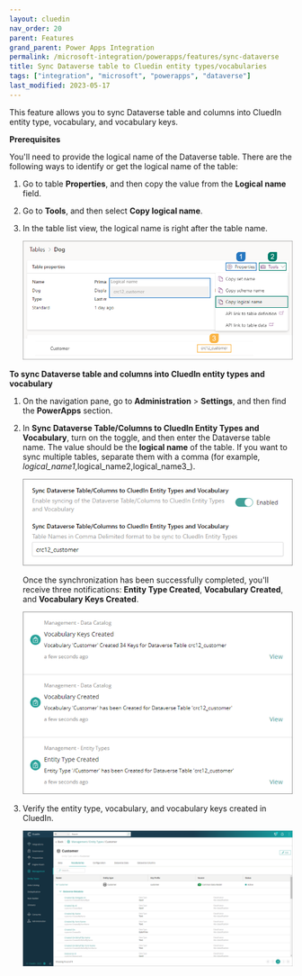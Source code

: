 ```yaml
---
layout: cluedin
nav_order: 20
parent: Features
grand_parent: Power Apps Integration
permalink: /microsoft-integration/powerapps/features/sync-dataverse
title: Sync Dataverse table to Cluedin entity types/vocabularies
tags: ["integration", "microsoft", "powerapps", "dataverse"]
last_modified: 2023-05-17
---
```


This feature allows you to sync Dataverse table and columns into CluedIn entity type, vocabulary, and vocabulary keys.

**Prerequisites**

You'll need to provide the logical name of the Dataverse table. There are the following ways to identify or get the logical name of the table:

1. Go to table **Properties**, and then copy the value from the **Logical name** field.

1. Go to **Tools**, and then select **Copy logical name**.

1. In the table list view, the logical name is right after the table name.

    ![Identifying Logical Name](../images/dataverse-logical-name.png)

**To sync Dataverse table and columns into CluedIn entity types and vocabulary**

1. On the navigation pane, go to **Administration** > **Settings**, and then find the **PowerApps** section.

1. In **Sync Dataverse Table/Columns to CluedIn Entity Types and Vocabulary**, turn on the toggle, and then enter the Dataverse table name. The value should be the **logical name** of the table. If you want to sync multiple tables, separate them with a comma (for example, _logical_name1_,logical_name2,logical_name3_).

    ![Sync Dataverse Table to Cluedin Entity Types/Vocabularies](../images/sync-dataverse-table-setting.png)

    Once the synchronization has been successfully completed, you'll receive three notifications: **Entity Type Created**, **Vocabulary Created**, and **Vocabulary Keys Created**.
    
    ![Sync Dataverse Table Notification](../images/sync-dataverse-table-notification.png)

1. Verify the entity type, vocabulary, and vocabulary keys created in CluedIn.

    ![Create New EntityType and Vocab](../images/created-new-entitytype-and-vocab.png)